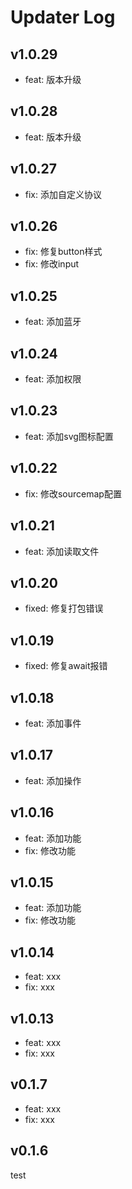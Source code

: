 # Updater Log

## v1.0.29

- feat: 版本升级

## v1.0.28

- feat: 版本升级

## v1.0.27

- fix: 添加自定义协议

## v1.0.26

- fix: 修复button样式
- fix: 修改input

## v1.0.25

- feat: 添加蓝牙

## v1.0.24

- feat: 添加权限

## v1.0.23

- feat: 添加svg图标配置

## v1.0.22

- fix: 修改sourcemap配置
 
## v1.0.21 

- feat: 添加读取文件

## v1.0.20

- fixed: 修复打包错误

## v1.0.19

- fixed: 修复await报错

## v1.0.18

- feat: 添加事件

## v1.0.17

- feat: 添加操作

## v1.0.16

- feat: 添加功能
- fix: 修改功能

## v1.0.15

- feat: 添加功能
- fix: 修改功能

## v1.0.14

- feat: xxx
- fix: xxx

## v1.0.13

- feat: xxx
- fix: xxx

## v0.1.7

- feat: xxx
- fix: xxx

## v0.1.6

test